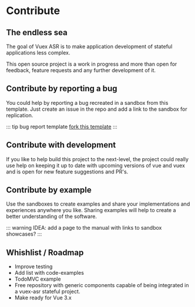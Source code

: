 # Contribute

## The endless sea

The goal of Vuex ASR is to make application development of stateful applications less complex.

This open source project is a work in progress and more than open for feedback, feature requests and any further development of it.

## Contribute by reporting a bug

You could help by reporting a bug recreated in a sandbox from this template. Just create an issue in the repo and add a link to the sandbox for replication.

::: tip bug report template
[fork this template](https://codesandbox.io/s/bug-report-template-ulfbr)
::: 


## Contribute with development

If you like to help build this project to the next-level, the project could really use help on keeping it up to date with upcoming versions of vue and vuex and is open for new feature suggestions and PR's.

## Contribute by example

Use the sandboxes to create examples and share your implementations and experiences anywhere you like. Sharing examples will help to create a better understanding of the software.

::: warning
IDEA: add a page to the manual with links to sandbox showcases?
:::

## Whishlist / Roadmap

- Improve testing
- Add list with code-examples
- TodoMVC example
- Free repository with generic components capable of being integrated in a vuex-asr stateful project.
- Make ready for Vue 3.x